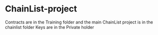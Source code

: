 # ChainList-project
Contracts are in the Training  folder and the main ChainList project is in the chainlist folder
Keys are in the Private holder
